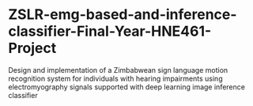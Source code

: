 # ZSLR-emg-based-and-inference-classifier-Final-Year-HNE461-Project
Design and implementation of a Zimbabwean sign language motion recognition system for individuals with hearing impairments using electromyography signals supported with deep learning image inference classifier

